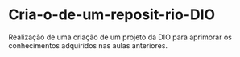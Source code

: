 # Cria-o-de-um-reposit-rio-DIO
Realização de uma criação de um projeto da DIO para aprimorar os conhecimentos adquiridos nas aulas anteriores.
